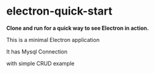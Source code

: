 # electron-quick-start

**Clone and run for a quick way to see Electron in action.**

This is a minimal Electron application

It has Mysql Connection

with simple CRUD example